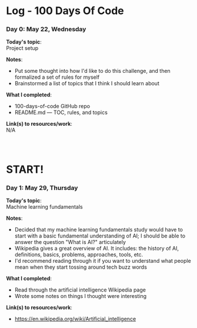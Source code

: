 # Log - 100 Days Of Code

### Day 0: May 22, Wednesday

**Today's topic**:  
Project setup

**Notes**:     
- Put some thought into how I'd like to do this challenge, and then formalized a set of rules for myself
- Brainstormed a list of topics that I think I should learn about

**What I completed**:   
- 100-days-of-code GitHub repo
- README.md — TOC, rules, and topics

**Link(s) to resources/work**:   
N/A
`  `   
`  `   
`  `   
`  `   
# START!

### Day 1: May 29, Thursday

**Today's topic**:  
Machine learning fundamentals

**Notes**:     
- Decided that my machine learning fundamentals study would have to start with a basic fundamental understanding of AI; I should be able to answer the question "What is AI?" articulately
- Wikipedia gives a great overview of AI. It includes: the history of AI, definitions, basics, problems, approaches, tools, etc.
- I'd recommend reading through it if you want to understand what people mean when they start tossing around tech buzz words 

**What I completed**:   
- Read through the artificial intelligence Wikipedia page   
- Wrote some notes on things I thought were interesting 

**Link(s) to resources/work**:   
- https://en.wikipedia.org/wiki/Artificial_intelligence
   